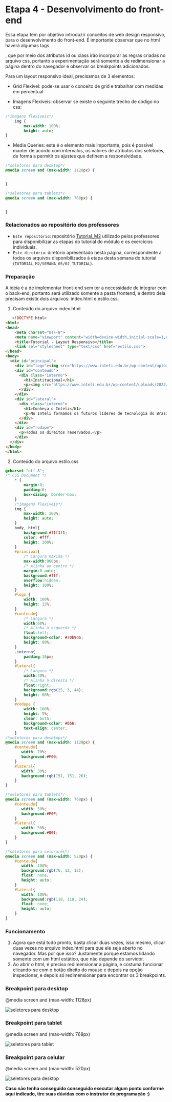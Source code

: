 # Etapa 4 - Desenvolvimento do front-end

Essa etapa tem por objetivo introduzir conceitos de web design responsivo, para o desenvolvimento do front-end.
É importante observar que no html haverá algumas tags <div>, que por meio dos atributos id ou class irão incorporar as regras criadas no arquivo css, portanto a experimentação será somente a de redimensionar a página dentro do navegador e observar os breakpoints adicionados.

Para um layout responsivo ideal, precisamos de 3 elementos:

- Grid Flexível: pode-se usar o conceito de grid e trabalhar com medidas em percentual

- Imagens Flexíveis: observar se existe o seguinte trecho de código no css:

```css
/*imagens flexiveis*/
	img {   
  		max-width: 100%;   
  		height: auto;  
} 
```

- Media Queries: este é o elemento mais importante, pois é possível manter de acordo com intervalos, os valores de atributos dos seletores, de forma a permitir os ajustes que definem a responsividade.

```css
/*seletores para desktop*/
@media screen and (max-width: 1128px) {


}

/*seletores para tablets*/
@media screen and (max-width: 768px) {


}
```

### Relacionados ao repositório dos professores

- `Este repositório`: repositório [Tutorial_M2](https://github.com/Intelihub/Tutorial_M2) utilizado pelos professores para disponibilizar as etapas do tutorial do módulo e os exercícios individuais.
- `Este diretório`: diretório apresentado nesta página, correspondente a todos os arquivos disponibilizados à etapa desta semana do tutorial (`TUTORIAL_M2/SEMANA_05/02_TUTORIAL`).

### Preparação

A ideia é a de implementar front-end sem ter a necessidade de integrar com o back-end, portanto será utilizado somente a pasta frontend, e dentro dela precisam existir dois arquivos: index.html e estilo.css.

1. Conteúdo do arquivo index.html

```html
   <!DOCTYPE html>
<html>
<head>
	<meta charset="UTF-8">
	<meta name="viewport" content="width=device-width,initial-scale=1,user-scalable=no">
	<title>Tutorial - Layout Responsivo</title>
    <link rel="stylesheet" type="text/css" href="estilo.css">
</head>
<body>
  <div id="principal">
    <div id="logo"><img src="https://www.inteli.edu.br/wp-content/uploads/2022/04/28103439/Logo-Container.png" alt="Logotipo Inteli"></div>
    <div id="conteudo">
      <div class="interno">
        <h1>Institucional</h1>
        <p><img src="https://www.inteli.edu.br/wp-content/uploads/2022/07/06094246/novoformato_bannerhome_site_1440x640px-06-1.png" alt="Inteli"></p>
      </div>
    </div>
    <div id="lateral">
      <div class="interno">
        <h1>Conheça o Inteli</h1>
        <p>No Inteli formamos os futuros líderes de tecnologia do Brasil, preparando cada um dos nossos alunos para a realidade do mercado. Mostrando que tecnologia e formação de ponta são importantes e o lado humano delas também.</p>
      </div>
    </div>
    <div id="rodape">
      <p>Todos os direitos reservados.</p>
    </div>
  </div>
</body>
</html>
```

2. Conteúdo do arquivo estilo.css

```css
@charset "utf-8";
/* CSS Document */
	* {
		margin:0;
		padding:0;
		box-sizing: border-box;
	}
	/*imagens flexiveis*/
	img {   
  		max-width: 100%;   
  		height: auto;  
	} 
	body, html{
		background:#f1f1f1;
        color: #fff;
        height: 100%;
	}
	#principal{
		/* Largura máxima */
		max-width:960px;
		/* Alinha ao centro */
		margin:0 auto;
		background:#fff;
		overflow:hidden;
        height: 100%;
	}
    #logo {
        width: 100%;
        height: 15%;
    }
	#conteudo{
		/* Largura */
		width:60%;
		/* Alinha à esquerda */
		float:left;
        background-color: #70b9d6;
        height: 80%;
	}
	.interno{
		padding:10px;
	}
	#lateral{
		/* Largura */
		width:40%;
		/* Alinha à direita */
		float:right;
		background:rgb(25, 3, 44);
        height: 80%;
	}
    #rodape {
        width: 100%;
        height: 5%;
        clear: both;
        background-color: #666;
        text-align: center;
    }
/*seletores para desktops*/
@media screen and (max-width: 1128px) {
	#conteudo{ 
	   width: 70%;
	   background:#F00;
	}
	#lateral{ 
	   width: 30%;
	   background:rgb(151, 151, 26);
	}
}

/*seletores para tablets*/
@media screen and (max-width: 768px) {
	#conteudo{ 
	   width: 50%;
	   background:#F0F;
	}
	#lateral{ 
	   width: 50%;
	   background:#00f;
	}
}

/*seletores para celurares*/
@media screen and (max-width: 520px) {
	#conteudo{ 
	   width: 100%;
	   background:rgb(76, 12, 12);
       float: none;
       height: auto;
	}
	#lateral{ 
	   width: 100%;
	   background:rgb(118, 118, 24);
	   float: none;
       height: auto;
	}
}
```

### Funcionamento 
  
1. Agora que está tudo pronto, basta clicar duas vezes, isso mesmo, clicar duas vezes no arquivo index.html para que ele seja aberto no navegador. Mas por que isso? Justamente porque estamos lidando somente com um html estático, que não depende do servidor.
2. Ao abrir o html, é preciso redimensionar a página, e costuma funcionar clicando-se com o botão direito do mouse e depois na opção inspecionar, e depois só redimensionar para encontrar os 3 breakpoints.

### Breakpoint para desktop

@media screen and (max-width: 1128px) 

<img src="./frontend/breakpoint_desktop.png" alt="seletores para desktop">

### Breakpoint para tablet

@media screen and (max-width: 768px) 

<img src="./frontend/breakpoint_tablet.png" alt="seletores para tablet">

### Breakpoint para celular

@media screen and (max-width: 520px) 

<img src="./frontend/breakpoint_celular.png" alt="seletores para desktop">

**Caso não tenha conseguido conseguido executar algum ponto conforme aqui indicado, tire suas dúvidas com o instrutor de programação :)**

